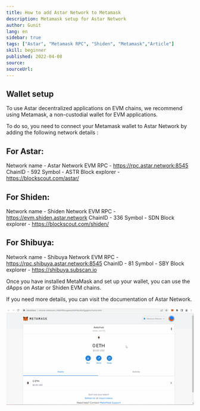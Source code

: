 ```yaml
---
title: How to add Astar Network to Metamask
description: Metamask setup for Astar Network
author: Gunit
lang: en
sidebar: true
tags: ["Astar", "Metamask RPC", "Shiden", "Metamask","Article"]
skill: beginner
published: 2022-04-08
source: 
sourceUrl: 
---
```

## Wallet setup

To use Astar decentralized applications on EVM chains, we recommend using Metamask, a non-custodial wallet for EVM applications.

To do so, you need to connect your Metamask wallet to Astar Network by adding the following network details : 

## For Astar: 

Network name - Astar Network
EVM RPC - https://rpc.astar.network:8545
ChainID - 592
Symbol - ASTR
Block explorer - https://blockscout.com/astar/

## For Shiden: 

Network name - Shiden Network
EVM RPC - https://evm.shiden.astar.network
ChainID - 336
Symbol - SDN
Block explorer - https://blockscout.com/shiden/

## For Shibuya: 

Network name - Shibuya Network
EVM RPC -  https://rpc.shibuya.astar.network:8545
ChainID - 81
Symbol - SBY
Block explorer - https://shibuya.subscan.io

Once you have installed MetaMask and set up your wallet, you can use the dApps on Astar or Shiden EVM chains.

If you need more details, you can visit the documentation of Astar Network.

![](./setup.gif)
